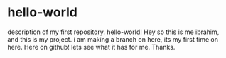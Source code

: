 # hello-world
description of my first repository. hello-world!
Hey so this is me ibrahim, and this is my project. i am making a branch on here, its my first time on here. Here on github!
lets see what it has for me.
Thanks.
